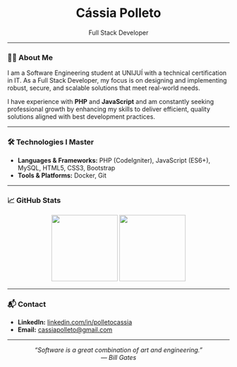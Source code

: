 <h1 align="center">Cássia Polleto</h1>
<p align="center">Full Stack Developer</p>

---

### 👩‍💻 About Me

I am a Software Engineering student at UNIJUÍ with a technical certification in IT. As a Full Stack Developer, my focus is on designing and implementing robust, secure, and scalable solutions that meet real-world needs.

I have experience with **PHP** and **JavaScript** and am constantly seeking professional growth by enhancing my skills to deliver efficient, quality solutions aligned with best development practices.

---

### 🛠️ Technologies I Master

- **Languages & Frameworks:** PHP (CodeIgniter), JavaScript (ES6+), MySQL, HTML5, CSS3, Bootstrap  
- **Tools & Platforms:** Docker, Git

---

### 📈 GitHub Stats

<p align="center">
  <img src="https://github-readme-stats.vercel.app/api?username=polletocassia&show_icons=true&theme=dark&hide_title=true" height="150" />
  <img src="https://github-readme-stats.vercel.app/api/top-langs/?username=polletocassia&layout=compact&theme=dark" height="150" />
</p>

---

### 📬 Contact

- **LinkedIn:** [linkedin.com/in/polletocassia](https://www.linkedin.com/in/polletocassia)  
- **Email:** cassiapolleto@gmail.com

---

<p align="center"><em>“Software is a great combination of art and engineering.”<br>— Bill Gates</em></p>
